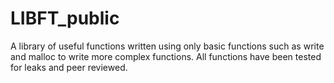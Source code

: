 # LIBFT_public
A library of useful functions written using only basic functions such as write and malloc to write more complex functions. All
functions have been tested for leaks and peer reviewed.
